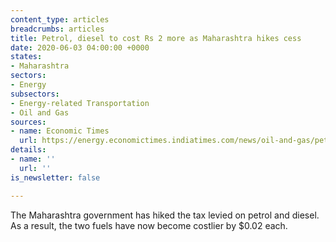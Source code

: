 ```yaml
---
content_type: articles
breadcrumbs: articles
title: Petrol, diesel to cost Rs 2 more as Maharashtra hikes cess
date: 2020-06-03 04:00:00 +0000
states:
- Maharashtra
sectors:
- Energy
subsectors:
- Energy-related Transportation
- Oil and Gas
sources:
- name: Economic Times
  url: https://energy.economictimes.indiatimes.com/news/oil-and-gas/petrol-diesel-to-cost-rs-2-more-as-maharashtra-hikes-cess/76127032
details:
- name: ''
  url: ''
is_newsletter: false

---
```

The Maharashtra government has hiked the tax levied on petrol and diesel. As a result, the two fuels have now become costlier by $0.02 each.
